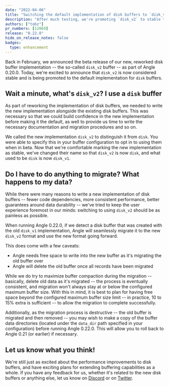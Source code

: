```yaml
---
date: "2022-04-06"
title: "Switching the default implementation of disk buffers to `disk_v2`"
description: "After much testing, we're promoting `disk_v2` to stable to bring performance and efficiency benefits to everyone using disk buffers."
authors: ["tobz"]
pr_numbers: [12069]
release: "0.22.0"
hide_on_release_notes: false
badges:
  type: enhancement
---
```


Back in February, we announced the beta release of our new, reworked disk buffer implementation --
the so-called `disk_v2` buffer -- as part of Angle 0.20.0.  Today, we're excited to announce that
`disk_v2` is now considered stable and is being promoted to the default implementation for `disk`
buffers.

## Wait a minute, what's `disk_v2`?  I use a `disk` buffer

As part of reworking the implementation of disk buffers, we needed to write the new implementation
alongside the existing disk buffers. This was necessary so that we could build confidence in the new
implementation before making it the default, as well to provide us time to write the necessary
documentation and migration procedures and so on.

We called the new implementation `disk_v2` to distinguish it from `disk`. You were able to specify
this in your buffer configuration to opt in to using them when in beta. Now that we're comfortable
marking the new implementation as stable, we've changed their name so that `disk_v2` is now `disk`,
and what used to be `disk` is now `disk_v1`.

## Do I have to do anything to migrate? What happens to my data?

While there were many reasons to write a new implementation of disk buffers -- fewer code
dependencies, more consistent performance, better guarantees around data durability -- we've tried
to keep the user experience foremost in our minds: switching to using `disk_v2` should be as
painless as possible.

When running Angle 0.22.0, if we detect a disk buffer that was created with the old `disk_v1`
implementation, Angle will seamlessly migrate it to the new `disk_v2` format and use the new format
going forward.

This does come with a few caveats:

- Angle needs free space to write into the new buffer as it's migrating the old buffer over
- Angle will delete the old buffer once all records have been migrated

While we do try to maximize buffer compaction during the migration -- basically, delete old data as
it's migrated -- the process is eventually consistent, and migration won't always stay at or below
the configured maximum buffer size.  With this in mind, it is best to plan for having free space
beyond the configured maximum buffer size limit -- in practice, 10 to 15% extra is sufficient -- to
allow the migration to complete successfully.

Additionally, as the migration process is destructive -- the old buffer is migrated and then removed
-- you may wish to make a copy of the buffer data directories (located under the `data_dir` path
specified in your configuration) before running Angle 0.22.0.  This will allow you to roll back to
Angle 0.21 (or earlier) if necessary.

## Let us know what you think!

We're still just as excited about the performance improvements to disk buffers, and have exciting
plans for extending buffering capabilities as a whole.  If you have any feedback for us, whether
it's related to the new disk buffers or anything else, let us know on [Discord] or on [Twitter].

[Discord]: https://discord.com/invite/dX3bdkF
[Twitter]: https://twitter.com/khulnasoft
